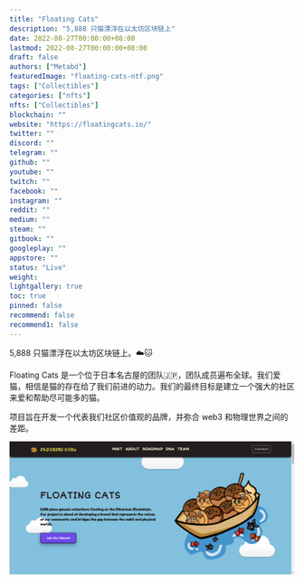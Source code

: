 ```yaml
---
title: "Floating Cats"
description: "5,888 只猫漂浮在以太坊区块链上"
date: 2022-08-27T00:00:00+08:00
lastmod: 2022-08-27T00:00:00+08:00
draft: false
authors: ["Metabd"]
featuredImage: "floating-cats-ntf.png"
tags: ["Collectibles"]
categories: ["nfts"]
nfts: ["Collectibles"]
blockchain: ""
website: "https://floatingcats.io/"
twitter: ""
discord: ""
telegram: ""
github: ""
youtube: ""
twitch: ""
facebook: ""
instagram: ""
reddit: ""
medium: ""
steam: ""
gitbook: ""
googleplay: ""
appstore: ""
status: "Live"
weight: 
lightgallery: true
toc: true
pinned: false
recommend: false
recommend1: false
---
```

5,888 只猫漂浮在以太坊区块链上。☁️🐱

Floating Cats 是一个位于日本名古屋的团队🇯🇵，团队成员遍布全球。我们爱猫，相信是猫的存在给了我们前进的动力。我们的最终目标是建立一个强大的社区来爱和帮助尽可能多的猫。

项目旨在开发一个代表我们社区价值观的品牌，并弥合 web3 和物理世界之间的差距。

![nft](51123323212.png)